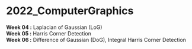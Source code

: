 # 2022_ComputerGraphics
**Week 04 :** Laplacian of Gaussian (LoG)<br>
**Week 05 :** Harris Corner Detection<br>
**Week 06 :** Difference of Gaussian (DoG), Integral Harris Corner Detection<br>
